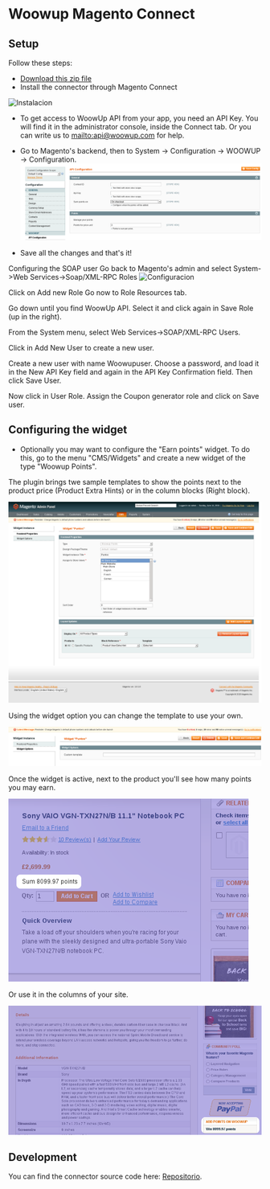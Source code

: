 Woowup Magento Connect
====================

Setup
----------------
Follow these steps:

- [Download this zip file](https://github.com/woowup/docs/raw/master/magento_connect/Woowup_Connect-0.3.0.tgz)
- Install the connector through Magento Connect

![Instalacion](https://github.com/woowup/docs/raw/master/magento_connect/images/01-Instalación.png)


- To get access to WoowUp API from your app, you need an API Key. You will find it in the administrator console, inside the Connect tab. Or you can write us to <mailto:api@woowup.com> for help.
- Go to Magento's backend, then to  System -> Configuration -> WOOWUP -> Configuration.
![Configuracion](https://github.com/silvioq/docs/raw/master/magento_connect/images/02-configuracion.png)

- Save all the changes and that's it!

Configuring the SOAP user
Go back to Magento's admin and select System->Web Services->Soap/XML-RPC Roles 
![Configuracion](https://github.com/silvioq/docs/raw/master/magento_connect/images/Magento-Soap-Config.png)

Click on Add new Role
Go now to Role Resources tab.

Go down until you find WoowUp API. Select it and click again in Save Role (up in the right).

From the System menu, select Web Services->SOAP/XML-RPC Users.

Click in Add New User to create a new user.

Create a new user with name Woowupuser.
Choose a password, and load it in the New API Key field and again in the API Key Confirmation field. Then click Save User.

Now click in User Role. Assign the Coupon generator role and click on Save user.

Configuring the widget
------------------------
- Optionally you may want to configure the "Earn points" widget. To do this, go to the menu "CMS/Widgets" and create a new widget of the type "Woowup Points".

The plugin brings twe sample templates to show the points next to the product price (Product Extra Hints) or in the column blocks (Right block). 

![Widget woowup](https://github.com/silvioq/docs/raw/master/magento_connect/images/03-alta-widget.png)

Using the widget option you can change the template to use your own. 

![Widget woowup custom template](https://github.com/silvioq/docs/raw/master/magento_connect/images/04-custom-template.png)

Once the widget is active, next to the product you'll see how many points you may earn.

![Widget hint sum](https://github.com/silvioq/docs/raw/master/magento_connect/images/05-product-hint-rendering.png)

Or use it in the columns of your site.

![Widget hint sum](https://github.com/silvioq/docs/raw/master/magento_connect/images/06-right-column-rendering.png)




Development
----------------
You can find the connector source code here: 
[Repositorio](https://bitbucket.org/woowup/woowup-magento-connect/overview).

